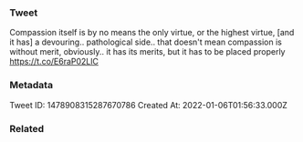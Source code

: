 ### Tweet
Compassion itself is by no means the only virtue, or the highest virtue, [and it has] a devouring.. pathological side.. that doesn't mean compassion is without merit, obviously.. it has its merits, but it has to be placed properly https://t.co/E6raP02LlC

### Metadata
Tweet ID: 1478908315287670786
Created At: 2022-01-06T01:56:33.000Z

### Related


